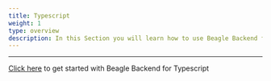 ```yaml
---
title: Typescript
weight: 1
type: overview
description: In this Section you will learn how to use Beagle Backend for Typescript Language
---
```


---
[Click here](https://github.com/ZupIT/beagle-backend-ts/wiki/Getting-started) to get started with Beagle Backend for Typescript